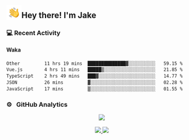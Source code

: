 <img alt="Night Coding" src="./assets/Hand%20Wave.gif" width='40' align="left"/><h2>Hey there! I'm Jake</h2>

### 💻 Recent Activity

<!--RECENT_ACTIVITY:start-->
<!--RECENT_ACTIVITY:end-->

#### Waka

<!--START_SECTION:waka-->

```txt
Other         11 hrs 19 mins  ██████████████▓░░░░░░░░░░   59.15 %
Vue.js        4 hrs 11 mins   █████▒░░░░░░░░░░░░░░░░░░░   21.85 %
TypeScript    2 hrs 49 mins   ███▓░░░░░░░░░░░░░░░░░░░░░   14.77 %
JSON          26 mins         ▓░░░░░░░░░░░░░░░░░░░░░░░░   02.28 %
JavaScript    17 mins         ▒░░░░░░░░░░░░░░░░░░░░░░░░   01.55 %
```

<!--END_SECTION:waka-->

### ⚙️ &nbsp; GitHub Analytics

<p align="center">
  <img src="http://github-profile-summary-cards.vercel.app/api/cards/profile-details?username=JakeLaoyu&theme=2077" />
</p>


<p align="center">
<a href="https://github.com/JakeLaoyu">
  <img height="180em" src="https://github-readme-stats-eight-theta.vercel.app/api?username=jakelaoyu&show_icons=true&theme=algolia&include_all_commits=true&count_private=true"/>
  <img height="180em" src="https://github-readme-stats-eight-theta.vercel.app/api/top-langs/?username=jakelaoyu&layout=compact&langs_count=8&theme=algolia&hide=html&count_private=true"/>
</a>
</p>

<!-- ### 🤝🏻 &nbsp; Connect with Me

<p align="center">
<a href="https://i.jakeyu.top"><img src="https://img.shields.io/badge/-i.jakeyu.top-3423A6?style=flat&logo=Google-Chrome&logoColor=white"/></a>
<a href="mailto:jake.laoyu@gmail.com"><img src="https://img.shields.io/badge/-jake.laoyu@gmail.com-D14836?style=flat&logo=Gmail&logoColor=white"/></a>
</p> -->
